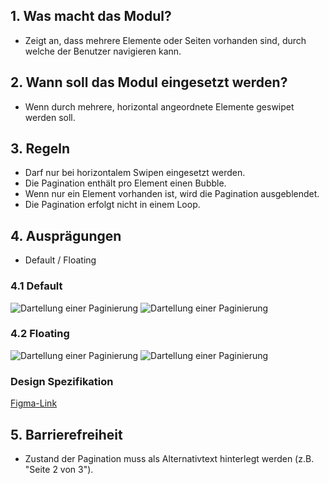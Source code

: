 ## 1. Was macht das Modul?
*   Zeigt an, dass mehrere Elemente oder Seiten vorhanden sind, durch welche der Benutzer navigieren kann.

## 2. Wann soll das Modul eingesetzt werden?
*   Wenn durch mehrere, horizontal angeordnete Elemente geswipet werden soll.

## 3. Regeln
*   Darf nur bei horizontalem Swipen eingesetzt werden.
*   Die Pagination enthält pro Element einen Bubble.
*   Wenn nur ein Element vorhanden ist, wird die Pagination ausgeblendet.
*   Die Pagination erfolgt nicht in einem Loop.

## 4. Ausprägungen
*   Default / Floating

<label class="switch" style="display:none"><input type="checkbox"><span class="slider round"></span></label>

### 4.1 Default
![Dartellung einer Paginierung](https://raw.githubusercontent.com/sbb-design-systems/design-system-mobile-documentation/doku-update/documentation/pagination/images/pagination-default-light.png 'class: image light')
![Dartellung einer Paginierung](https://raw.githubusercontent.com/sbb-design-systems/design-system-mobile-documentation/doku-update/documentation/pagination/images/pagination-default-dark.png 'class: image dark hide')

### 4.2 Floating
![Dartellung einer Paginierung](https://raw.githubusercontent.com/sbb-design-systems/design-system-mobile-documentation/doku-update/documentation/pagination/images/pagination-floating-light.png 'class: image light')
![Dartellung einer Paginierung](https://raw.githubusercontent.com/sbb-design-systems/design-system-mobile-documentation/doku-update/documentation/pagination/images/pagination-floating-dark.png 'class: image dark hide')

### Design Spezifikation
[Figma-Link](https://www.figma.com/file/WOtLIam1xwrqcgnAITsEhV/Design-System-Mobile?node-id=58%3A7021)

## 5. Barrierefreiheit
* Zustand der Pagination muss als Alternativtext hinterlegt werden (z.B. "Seite 2 von 3").